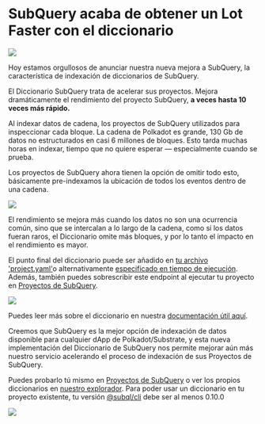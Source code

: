 # SubQuery acaba de obtener un Lot Faster con el diccionario

![](https://miro.medium.com/max/1400/1*iEQbr-KZNIkztylVowAuaQ.png)

Hoy estamos orgullosos de anunciar nuestra nueva mejora a SubQuery, la característica de indexación de diccionarios de SubQuery.

El Diccionario SubQuery trata de acelerar sus proyectos. Mejora dramáticamente el rendimiento del proyecto SubQuery, **a veces hasta 10 veces más rápido.**

Al indexar datos de cadena, los proyectos de SubQuery utilizados para inspeccionar cada bloque. La cadena de Polkadot es grande, 130 Gb de datos no estructurados en casi 6 millones de bloques. Esto tarda muchas horas en indexar, tiempo que no quiere esperar — especialmente cuando se prueba.

Los proyectos de SubQuery ahora tienen la opción de omitir todo esto, básicamente pre-indexamos la ubicación de todos los eventos dentro de una cadena.

![](https://miro.medium.com/max/1400/1*uIjz8W4TG9Q0au9zoKbHVw.png)

El rendimiento se mejora más cuando los datos no son una ocurrencia común, sino que se intercalan a lo largo de la cadena, como si los datos fueran raros, el Diccionario omite más bloques, y por lo tanto el impacto en el rendimiento es mayor.

El punto final del diccionario puede ser añadido en [tu archivo 'project.yaml'](https://doc.subquery.network/create/manifest.html)o alternativamente [especificado en tiempo de ejecución](https://doc.subquery.network/run/run.html#using-a-dictionary). Además, también puedes sobrescribir este endpoint al ejecutar tu proyecto en [Proyectos de SubQuery](https://project.subquery.network/).

![](https://miro.medium.com/max/1400/1*xl4wENAv_oNingDQZyrtyw.png)

Puedes leer más sobre el diccionario en nuestra [documentación útil aquí](https://doc.subquery.network/run/run.html#using-a-dictionary).

Creemos que SubQuery es la mejor opción de indexación de datos disponible para cualquier dApp de Polkadot/Substrate, y esta nueva implementación del Diccionario de SubQuery nos permite mejorar aún más nuestro servicio acelerando el proceso de indexación de sus Proyectos de SubQuery.

Puedes probarlo tú mismo en [Proyectos de SubQuery](https://project.subquery.network/) o ver los propios diccionarios en [nuestro explorador](https://explorer.subquery.network/). Para poder usar un diccionario en tu proyecto existente, tu versión [@subql/cli](https://www.npmjs.com/package/@subql/cli) debe ser al menos 0.10.0

![](https://miro.medium.com/max/1400/1*CrbWsx1rFiBNjkCepxbkPQ.png)